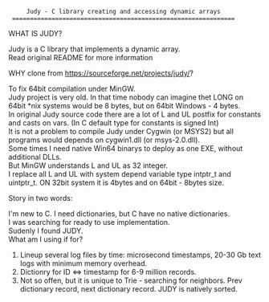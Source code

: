 
	     Judy - C library creating and accessing dynamic arrays
	 ==============================================================


WHAT IS JUDY?

Judy is a C library that implements a dynamic array.  
Read original README for more information



WHY clone from https://sourceforge.net/projects/judy/?

To fix 64bit compilation under MinGW.  
Judy project is very old. In that time nobody can imagine thet LONG on 64bit *nix systems would be 8 bytes, but on 64bit Windows - 4 bytes.  
In original Judy source code there are a lot of L and UL postfix for constants and casts on vars. (In C default type for constants is signed Int)  
It is not a problem to compile Judy under Cygwin (or MSYS2) but all programs would depends on cygwin1.dll (or msys-2.0.dll).  
Some times I need native Win64 binarys to deploy as one EXE, without additional DLLs.  
But MinGW understands L and UL as 32 integer.   
I replace all L and UL with system depend variable type intptr_t and uintptr_t. ON 32bit system it is 4bytes and on 64bit -  8bytes size.  






Story in two words:

I'm new to C. I need dictionaries, but C have no native dictionaries.  
I was searching for ready to use implementation.  
Sudenly  I found JUDY.  
What am I using if for?  

1. Lineup several log files by time: microsecond timestamps, 20-30 Gb text logs with minimum memory overhead.  
2. Dictionry for ID <=> timestamp for 6-9 million records.  
3. Not so offen, but it is unique to Trie - searching for neighbors. Prev dictionary record, next dictionary record. JUDY is natively sorted.  
